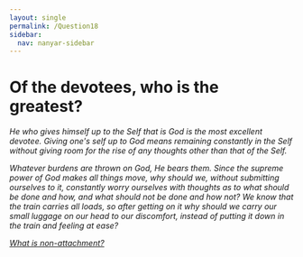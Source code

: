 ```yaml
---
layout: single
permalink: /Question18
sidebar:
  nav: nanyar-sidebar
---
```

# Of the devotees, who is the greatest?

_He who gives himself up to the Self that is God is the most excellent devotee. Giving one's self up to God means remaining constantly in the Self without giving room for the rise of any thoughts other than that of the Self._

_Whatever burdens are thrown on God, He bears them. Since the supreme power of God makes all things move, why should we, without submitting ourselves to it, constantly worry ourselves with thoughts as to what should be done and how, and what should not be done and how not? We know that the train carries all loads, so after getting on it why should we carry our small luggage on our head to our discomfort, instead of putting it down in the train and feeling at ease?_

[_What is non-attachment?_](/Question19)
